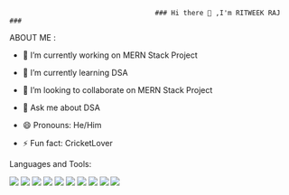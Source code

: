                                         ### Hi there 👋 ,I'm RITWEEK RAJ ###




ABOUT ME : 

- 🔭 I’m currently working on MERN Stack Project
- 🌱 I’m currently learning DSA
- 👯 I’m looking to collaborate on MERN Stack Project
- 💬 Ask me about DSA

- 😄 Pronouns: He/Him
- ⚡ Fun fact: CricketLover


Languages and Tools:
<p>


<img src="https://img.icons8.com/color/64/000000/java-coffee-cup-logo--v2.png">
<img src="https://img.icons8.com/color/64/000000/html-5--v1.png">
<img src="https://img.icons8.com/color/64/000000/css3.png">
<img src="https://img.icons8.com/color/64/000000/javascript--v1.png">
<img src="https://img.icons8.com/color/64/000000/bootstrap.png">
<img src="https://img.icons8.com/office/64/000000/react.png">
<img src="https://img.icons8.com/color/64/000000/nodejs.png">
<img src="https://img.icons8.com/dusk/64/000000/postman-api.png">
<img src="https://img.icons8.com/color/64/000000/mongodb.png">
<img src="https://img.icons8.com/color/64/000000/heroku.png"> </p>

